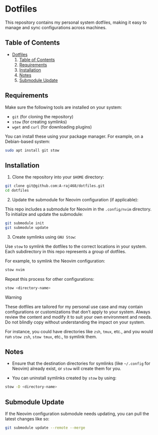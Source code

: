 # Dotfiles

This repository contains my personal system dotfiles, making it easy to manage and sync configurations across machines.

## Table of Contents

- [Dotfiles](#dotfiles)
  1.  [Table of Contents](#table-of-contents)
  2.  [Requirements](#requirements)
  3.  [Installation](#installation)
  4.  [Notes](#notes)
  5.  [Submodule Update](#submodule-update)

## Requirements

Make sure the following tools are installed on your system:

- `git` (for cloning the repository)
- `stow` (for creating symlinks)
- `wget` and `curl` (for downloading plugins)

You can install these using your package manager. For example, on a Debian-based system:

```bash
sudo apt install git stow
```

## Installation

1. Clone the repository into your `$HOME` directory:

```bash
git clone git@github.com:A-raj468/dotfiles.git
cd dotfiles
```

2. Update the submodule for Neovim configuration (if applicable):

This repo includes a submodule for Neovim in the `.config/nvim` directory. To initialize and update the submodule:

```bash
git submodule init
git submodule update
```

3. Create symlinks using `GNU Stow`:

Use `stow` to symlink the dotfiles to the correct locations in your system. Each subdirectory in this repo represents a group of dotfiles.

For example, to symlink the Neovim configuration:

```bash
stow nvim
```

Repeat this process for other configurations:

```bash
stow <directory-name>
```

> [!Warning]
> These dotfiles are tailored for my personal use case and may contain configurations or customizations that don’t apply to your system.
> Always review the content and modify it to suit your own environment and needs.
> Do not blindly copy without understanding the impact on your system.

For instance, you could have directories like `zsh`, `tmux`, etc., and you would run `stow zsh`, `stow tmux`, etc., to symlink them.

## Notes

- Ensure that the destination directories for symlinks (like `~/.config` for Neovim) already exist, or `stow` will create them for you.

- You can uninstall symlinks created by `stow` by using:

```bash
stow -D <directory-name>
```

## Submodule Update

If the Neovim configuration submodule needs updating, you can pull the latest changes like so:

```bash
git submodule update --remote --merge
```
